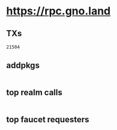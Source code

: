 # https://rpc.gno.land

## TXs
```
21504
```

## addpkgs
```
```

## top realm calls
```
```

## top faucet requesters
```
```

